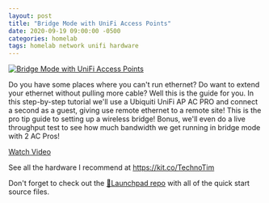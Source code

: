 ```yaml
---
layout: post
title: "Bridge Mode with UniFi Access Points"
date: 2020-09-19 09:00:00 -0500
categories: homelab
tags: homelab network unifi hardware
---
```


[![Bridge Mode with UniFi Access Points](https://img.youtube.com/vi/UCB61jc0PUA/0.jpg)](https://www.youtube.com/watch?v=UCB61jc0PUA "Bridge Mode with UniFi Access Points")

Do you have some places where you can't run ethernet?  Do want to extend your ethernet without pulling more cable?  Well this is the guide for you.  In this step-by-step tutorial we'll use a Ubiquiti UniFi AP AC PRO and connect a second as a guest, giving use remote ethernet to a remote site!  This is the pro tip guide to setting up a wireless bridge!  Bonus, we'll even do a live throughput test to see how much bandwidth we get running in bridge mode with 2 AC Pros!

[Watch Video](https://www.youtube.com/watch?v=UCB61jc0PUA)

See all the hardware I recommend at <https://kit.co/TechnoTim>

Don't forget to check out the [🚀Launchpad repo](https://l.technotim.live/quick-start) with all of the quick start source files.